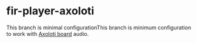 # fir-player-axoloti

This branch is minimal configurationThis branch is minimum configuration to work with [Axoloti board](http://www.axoloti.com/) audio.